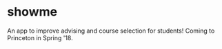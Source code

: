 # showme
An app to improve advising and course selection for students!
Coming to Princeton in Spring '18.
